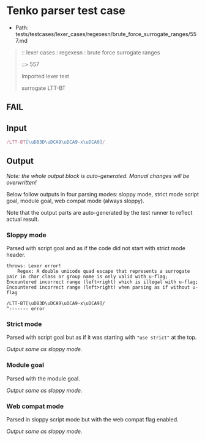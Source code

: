 # Tenko parser test case

- Path: tests/testcases/lexer_cases/regexesn/brute_force_surrogate_ranges/557.md

> :: lexer cases : regexesn : brute force surrogate ranges
>
> ::> 557
>
> Imported lexer test
>
> surrogate LTT-BT

## FAIL

## Input

`````js
/LTT-BT[\uD83D\uDCA9\uDCA9-x\uDCA9]/
`````

## Output

_Note: the whole output block is auto-generated. Manual changes will be overwritten!_

Below follow outputs in four parsing modes: sloppy mode, strict mode script goal, module goal, web compat mode (always sloppy).

Note that the output parts are auto-generated by the test runner to reflect actual result.

### Sloppy mode

Parsed with script goal and as if the code did not start with strict mode header.

`````
throws: Lexer error!
    Regex: A double unicode quad escape that represents a surrogate pair in char class or group name is only valid with u-flag; Encountered incorrect range (left>right) which is illegal with u-flag; Encountered incorrect range (left>right) when parsing as if without u-flag

/LTT-BT[\uD83D\uDCA9\uDCA9-x\uDCA9]/
^------- error
`````

### Strict mode

Parsed with script goal but as if it was starting with `"use strict"` at the top.

_Output same as sloppy mode._

### Module goal

Parsed with the module goal.

_Output same as sloppy mode._

### Web compat mode

Parsed in sloppy script mode but with the web compat flag enabled.

_Output same as sloppy mode._
